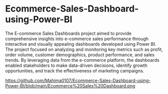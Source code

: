# Ecommerce-Sales-Dashboard-using-Power-BI

The E-commerce Sales Dashboards project aimed to provide comprehensive insights into e-commerce sales performance through interactive and visually appealing dashboards developed using Power BI. The project focused on analyzing and monitoring key metrics such as profit, order volume, customer demographics, product performance, and sales trends. By leveraging data from the e-commerce platform, the dashboards enabled stakeholders to make data-driven decisions, identify growth opportunities, and track the effectiveness of marketing campaigns.

https://github.com/Mahima0107/Ecommerce-Sales-Dashboard-using-Power-BI/blob/main/Ecommerce%20Sales%20Dashboard.png
